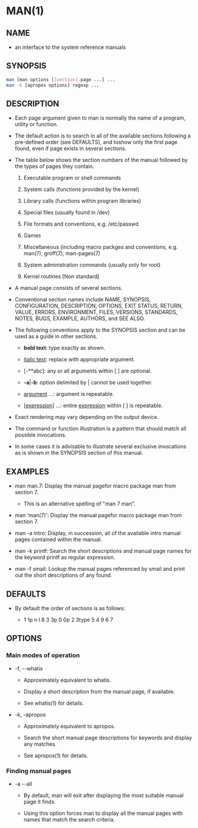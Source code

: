 # MAN(1)

## NAME

- an interface to the system reference manuals

## SYNOPSIS

```sh
man [man options [[section] page ...] ...
man -k [apropos options] regexp ...
```

## DESCRIPTION

- Each page argument given to man is normally the name of a program, utility or function.

- The default action is to search in all of the available sections following a pre-defined order (see DEFAULTS), and toshow only the first page found, even if page exists in several sections.

- The table below shows the section numbers of the manual followed by the types of pages they contain.

    1. Executable program or shell commands

    2. System calls (functions provided by the kernel)

    3. Library calls (functions within program libraries)

    4. Special files (usually found in /dev)

    5. File formats and conventions, e.g. /etc/passwd

    6. Games

    7. Miscellaneous (including macro packges and conventions, e.g. man(7), groff(7), man-pages(7)

    8. System administration commands (usually only for root)

    9. Kernel routines [Non standard]

- A manual page consists of several sections.

- Conventional section names include NAME, SYNOPSIS, CONFIGURATION, DESCRIPTION, OPTIONS, EXIT STATUS, RETURN, VALUE, ERRORS, ENVIRONMENT, FILES, VERSIONS, STANDARDS, NOTES, BUGS, EXAMPLE, AUTHORS, and SEE ALSO.

- The following conventions apply to the SYNOPSIS section and can be used as a guide in other sections.

    - **bold text**: type exactly as shown.

    - <u>italic text</u>: replace with appropriate argument.

    - [-**abc]: any or all arguments within [ ] are optional.

    - **-a**|**-b**: option delimited by | cannot be used together.

    - <u>argument</u> ...: argument is repeatable.

    - [<u>expression</u>] ...: entire <u>expression</u> within [ ] is repeatable.

- Exact rendering may vary depending on the output device.

- The command or function illustration is a pattern that should match all possible invocations.

- In some cases it is advisable to illustrate several exclusive invocations as is shown in the SYNOPSIS section of this manual.

## EXAMPLES

- man man.7: Display the manual pagefor macro package man from section 7.

    - This is an alternative spelling of "man 7 man".

- man 'man(7)': Display the manual pagefor macro package man from section 7.

- man -a intro: Display, in succession, all of the available intro manual pages contained within the manual.

- man -k printf: Search the short descriptions and manual page names for the keyword printf as regular expression.

- man -f smail: Lookup the manual pages referenced by smail and print out the short descriptions of any found.

## DEFAULTS

- By default the order of sections is as follows:

    - 1 1p n l 8 3 3p 0 0p 2 3type 5 4 9 6 7

## OPTIONS

### Main modes of operation

- -f, --whatis

    - Approximately equivalent to whatis.

    - Display a short description from the manual page, if available.

    - See whatis(1) for details.

- -k, -apropos

    - Approximately equivalent to apropos.

    - Search the short manual page descriptions for keywords and display any matches.

    - See apropos(1) for details.

### Finding manual pages

- -a --all

    - By default, man will exit after displaying the most suitable manual page it finds.

    - Using this option forces man to display all the manual pages with names that match the search criteria.
